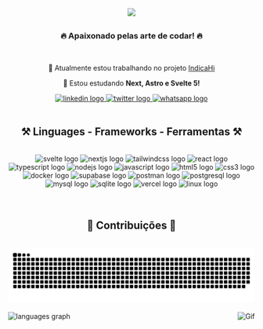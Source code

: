 <h1 align="center">
    <img src="https://readme-typing-svg.herokuapp.com/?font=Righteous&size=35&center=true&vCenter=true&width=500&height=70&duration=4000&lines=Oi+There!+👋;+I'm+Pedro+Muniz!;" />
</h1>

<h3 align="center">🔥 Apaixonado pelas arte de codar! 🔥</h3>

<br/>

<div align="center">

🔭 Atualmente estou trabalhando no projeto [IndicaHi](https://github.com/othavioquiliao/IndicaHi)

🌱 Estou estudando **Next, Astro e Svelte 5!**

 </div>

<div align="center">
  <a href="https://www.linkedin.com/in/othavioquiliao/" target="_blank">
    <img src="https://raw.githubusercontent.com/maurodesouza/profile-readme-generator/master/src/assets/icons/social/linkedin/default.svg" width="52" height="40" alt="linkedin logo" />
  </a>
  <a href="https://x.com/QuiliaoDev" target="_blank">
    <img src="https://raw.githubusercontent.com/maurodesouza/profile-readme-generator/master/src/assets/icons/social/twitter/default.svg" width="52" height="40" alt="twitter logo" />
  </a>
  <a href="https://wa.me/5551996474579?text=Oi%2C%20eu%20vi%20seu%20perfil%20do%20LinkedIn%2C%20tudo%20bem%3F" target="_blank">
    <img src="https://raw.githubusercontent.com/maurodesouza/profile-readme-generator/master/src/assets/icons/social/whatsapp/default.svg" width="52" height="40" alt="whatsapp logo" />
  </a>
</div>

<br/>

<h2 align="center">⚒️ Linguages - Frameworks - Ferramentas ⚒️</h2>
<br/>
<div align="center">
  <img src="https://skillicons.dev/icons?i=svelte" height="40" alt="svelte logo" />

  <img src="https://skillicons.dev/icons?i=nextjs" height="40" alt="nextjs logo" />

  <img src="https://skillicons.dev/icons?i=tailwind" height="40" alt="tailwindcss logo" />

  <img src="https://skillicons.dev/icons?i=react" height="40" alt="react logo" />

  <img src="https://skillicons.dev/icons?i=ts" height="40" alt="typescript logo" />

  <img src="https://skillicons.dev/icons?i=nodejs" height="40" alt="nodejs logo" />

  <img src="https://skillicons.dev/icons?i=js" height="40" alt="javascript logo" />

  <img src="https://skillicons.dev/icons?i=html" height="40" alt="html5 logo" />

  <img src="https://skillicons.dev/icons?i=css" height="40" alt="css3 logo" />

  <img src="https://skillicons.dev/icons?i=docker" height="40" alt="docker logo" />

  <img src="https://skillicons.dev/icons?i=supabase" height="40" alt="supabase logo" />

  <img src="https://skillicons.dev/icons?i=postman" height="40" alt="postman logo" />

  <img src="https://skillicons.dev/icons?i=postgres" height="40" alt="postgresql logo" />

  <img src="https://skillicons.dev/icons?i=mysql" height="40" alt="mysql logo" />

  <img src="https://skillicons.dev/icons?i=sqlite" height="40" alt="sqlite logo" />

  <img src="https://skillicons.dev/icons?i=vercel" height="40" alt="vercel logo" />

  <img src="https://skillicons.dev/icons?i=linux" height="40" alt="linux logo" />
</div>
<br/>
<br/>

<div align="center">
  <h2>🐍 Contribuições 🐍</h2>
  <br>
  <img alt="Cobra comendo minhas contribuiçao" src="https://raw.githubusercontent.com/salesp07/salesp07/output/github-contribution-grid-snake.svg" />

<br>
<br>

<div align="right">
  <img align="right" height="180" src="https://media1.tenor.com/m/IErQHBRt6GIAAAAd/leonardo-dicaprio.gif" alt="Gif" />
</div>

<div align="left">
  <img src="https://github-readme-stats.vercel.app/api/top-langs?username=othavioquiliao&locale=pt-br&hide_title=true&layout=compact&card_width=320&langs_count=6&theme=tokyonight&hide_border=true" height="180" alt="languages graph" />
</div>
